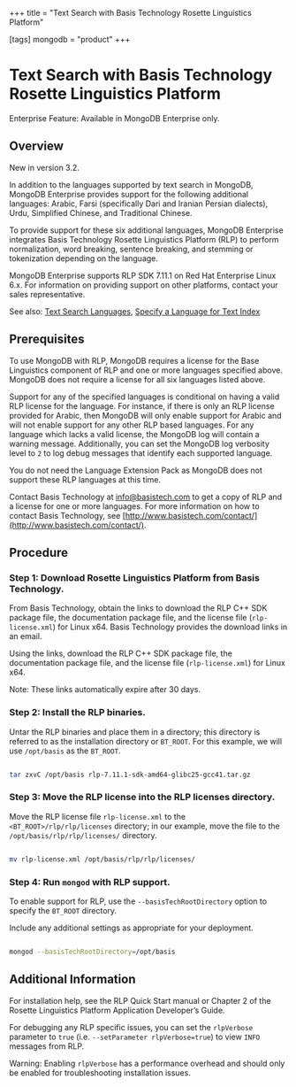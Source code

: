 +++
title = "Text Search with Basis Technology Rosette Linguistics Platform"

[tags]
mongodb = "product"
+++
# Text Search with Basis Technology Rosette Linguistics Platform


Enterprise Feature: Available in MongoDB Enterprise only.


## Overview

New in version 3.2.

In addition to the languages supported by text search in MongoDB,
MongoDB Enterprise provides support for the following additional
languages: Arabic, Farsi (specifically Dari and Iranian Persian
dialects), Urdu, Simplified Chinese, and Traditional Chinese.

To provide support for these six additional languages, MongoDB
Enterprise integrates Basis Technology Rosette Linguistics Platform
(RLP) to perform normalization, word breaking, sentence breaking, and
stemming or tokenization depending on the language.

MongoDB Enterprise supports RLP SDK 7.11.1 on Red Hat Enterprise Linux
6.x. For information on providing support on other platforms, contact
your sales representative.

See also: [Text Search Languages](#), [Specify a Language for Text Index](#) 


## Prerequisites

To use MongoDB with RLP, MongoDB requires a license for the Base
Linguistics component of RLP and one or more languages specified above.
MongoDB does not require a license for all six languages listed above.

Support for any of the specified languages is conditional on having a
valid RLP license for the language. For instance, if there is only an
RLP license provided for Arabic, then MongoDB will only enable support
for Arabic and will not enable support for any other RLP based
languages. For any language which lacks a valid license, the MongoDB
log will contain a warning message. Additionally, you can set the
MongoDB log verbosity level to ``2`` to log debug messages that
identify each supported language.

You do not need the Language Extension Pack as MongoDB does not support
these RLP languages at this time.

Contact Basis Technology at [info@basistech.com](mailto:info@basistech.com) to get a copy of RLP and
a license for one or more languages. For more information on how
to contact Basis Technology, see [http://www.basistech.com/contact/](http://www.basistech.com/contact/).


## Procedure


### Step 1: Download Rosette Linguistics Platform from Basis Technology.

From Basis Technology, obtain the links to download the RLP C++ SDK
package file, the documentation package file, and the license file
(``rlp-license.xml``) for Linux x64. Basis Technology provides the
download links in an email.

Using the links, download the RLP C++ SDK package file, the
documentation package file, and the license file
(``rlp-license.xml``) for Linux x64.

Note: These links automatically expire after 30 days. 


### Step 2: Install the RLP binaries.

Untar the RLP binaries and place them in a directory; this directory
is referred to as the installation directory or ``BT_ROOT``. For this
example, we will use ``/opt/basis`` as the ``BT_ROOT``.

```sh

tar zxvC /opt/basis rlp-7.11.1-sdk-amd64-glibc25-gcc41.tar.gz

```


### Step 3: Move the RLP license into the RLP licenses directory.

Move the RLP license file ``rlp-license.xml`` to the
``<BT_ROOT>/rlp/rlp/licenses`` directory; in our example, move the
file to the ``/opt/basis/rlp/rlp/licenses/`` directory.

```sh

mv rlp-license.xml /opt/basis/rlp/rlp/licenses/

```


### Step 4: Run ``mongod`` with RLP support.

To enable support for RLP, use the ``--basisTechRootDirectory``
option to specify the ``BT_ROOT`` directory.

Include any additional settings as appropriate for your deployment.

```sh

mongod --basisTechRootDirectory=/opt/basis

```


## Additional Information

For installation help, see the RLP Quick Start manual or Chapter 2 of
the Rosette Linguistics Platform Application Developer’s Guide.

For debugging any RLP specific issues, you can set the ``rlpVerbose``
parameter to ``true`` (i.e. ``--setParameter rlpVerbose=true``) to view
``INFO`` messages from RLP.

Warning: Enabling ``rlpVerbose`` has a performance overhead and should only be enabled for troubleshooting installation issues. 
